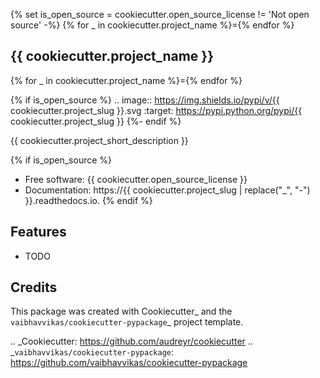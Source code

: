 {% set is_open_source = cookiecutter.open_source_license != 'Not open source' -%}
{% for _ in cookiecutter.project_name %}={% endfor %}
## {{ cookiecutter.project_name }}
{% for _ in cookiecutter.project_name %}={% endfor %}

{% if is_open_source %}
.. image:: https://img.shields.io/pypi/v/{{ cookiecutter.project_slug }}.svg
        :target: https://pypi.python.org/pypi/{{ cookiecutter.project_slug }}
{%- endif %}



{{ cookiecutter.project_short_description }}

{% if is_open_source %}
* Free software: {{ cookiecutter.open_source_license }}
* Documentation: https://{{ cookiecutter.project_slug | replace("_", "-") }}.readthedocs.io.
{% endif %}

## Features

* TODO

## Credits

This package was created with Cookiecutter_ and the `vaibhavvikas/cookiecutter-pypackage`_ project template.

.. _Cookiecutter: https://github.com/audreyr/cookiecutter
.. _`vaibhavvikas/cookiecutter-pypackage`: https://github.com/vaibhavvikas/cookiecutter-pypackage
